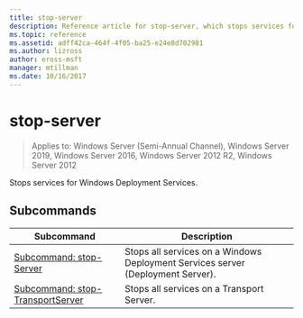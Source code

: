 ```yaml
---
title: stop-server
description: Reference article for stop-server, which stops services for Windows Deployment Services.
ms.topic: reference
ms.assetid: adff42ca-464f-4f05-ba25-e24e8d702981
ms.author: lizross
author: eross-msft
manager: mtillman
ms.date: 10/16/2017
---
```

# stop-server
> Applies to: Windows Server (Semi-Annual Channel), Windows Server 2019, Windows Server 2016, Windows Server 2012 R2, Windows Server 2012

Stops services for Windows Deployment Services.

## Subcommands
|Subcommand|Description|
|-------|--------|
|[Subcommand: stop-Server](subcommand-stop-server.md)|Stops all services on a Windows Deployment Services server (Deployment Server).|
|[Subcommand: stop-TransportServer](subcommand-stop-transportserver.md)|Stops all services on a Transport Server.|
